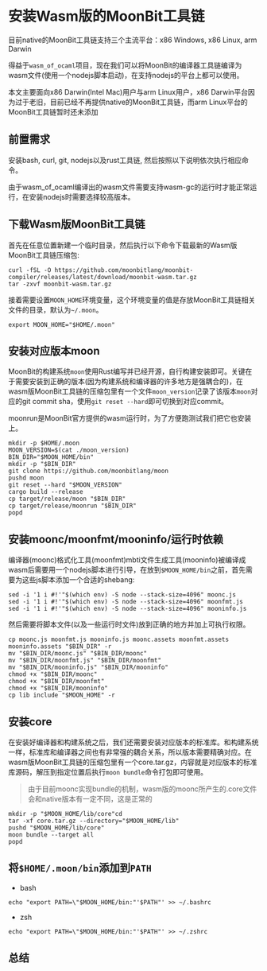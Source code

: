 # 安装Wasm版的MoonBit工具链

目前native的MoonBit工具链支持三个主流平台：x86 Windows, x86 Linux, arm Darwin

得益于`wasm_of_ocaml`项目，现在我们可以将MoonBit的编译器工具链编译为wasm文件(使用一个nodejs脚本启动)，在支持nodejs的平台上都可以使用。

本文主要面向x86 Darwin(Intel Mac)用户与arm Linux用户，x86 Darwin平台因为过于老旧，目前已经不再提供native的MoonBit工具链，而arm Linux平台的MoonBit工具链暂时还未添加

## 前置需求

安装bash, curl, git, nodejs以及rust工具链, 然后按照以下说明依次执行相应命令。

由于wasm_of_ocaml编译出的wasm文件需要支持wasm-gc的运行时才能正常运行，在安装nodejs时需要选择较高版本。

## 下载Wasm版MoonBit工具链

首先在任意位置新建一个临时目录，然后执行以下命令下载最新的Wasm版MoonBit工具链压缩包:

```shell
curl -fSL -O https://github.com/moonbitlang/moonbit-compiler/releases/latest/download/moonbit-wasm.tar.gz
tar -zxvf moonbit-wasm.tar.gz
```

接着需要设置`MOON_HOME`环境变量，这个环境变量的值是存放MoonBit工具链相关文件的目录，默认为`~/.moon`。

```shell
export MOON_HOME="$HOME/.moon"
```

## 安装对应版本moon

MoonBit的构建系统`moon`使用Rust编写并已经开源，自行构建安装即可。关键在于需要安装到正确的版本(因为构建系统和编译器的许多地方是强耦合的)，在wasm版MoonBit工具链的压缩包里有一个文件`moon_version`记录了该版本`moon`对应的git commit sha，使用`git reset --hard`即可切换到对应commit。

moonrun是MoonBit官方提供的wasm运行时，为了方便跑测试我们把它也安装上。

```shell
mkdir -p $HOME/.moon
MOON_VERSION=$(cat ./moon_version)
BIN_DIR="$MOON_HOME/bin"
mkdir -p "$BIN_DIR"
git clone https://github.com/moonbitlang/moon
pushd moon
git reset --hard "$MOON_VERSION"
cargo build --release
cp target/release/moon "$BIN_DIR"
cp target/release/moonrun "$BIN_DIR"
popd
```

## 安装moonc/moonfmt/mooninfo/运行时依赖

编译器(moonc)格式化工具(moonfmt)mbti文件生成工具(mooninfo)被编译成wasm后需要用一个nodejs脚本进行引导，在放到`$MOON_HOME/bin`之前，首先需要为这些js脚本添加一个合适的shebang:

```shell
sed -i '1 i #!'"$(which env) -S node --stack-size=4096" moonc.js
sed -i '1 i #!'"$(which env) -S node --stack-size=4096" moonfmt.js
sed -i '1 i #!'"$(which env) -S node --stack-size=4096" mooninfo.js
```

然后需要将脚本文件(以及一些运行时文件)放到正确的地方并加上可执行权限。

```shell
cp moonc.js moonfmt.js mooninfo.js moonc.assets moonfmt.assets mooninfo.assets "$BIN_DIR" -r
mv "$BIN_DIR/moonc.js" "$BIN_DIR/moonc"
mv "$BIN_DIR/moonfmt.js" "$BIN_DIR/moonfmt"
mv "$BIN_DIR/mooninfo.js" "$BIN_DIR/mooninfo"
chmod +x "$BIN_DIR/moonc"
chmod +x "$BIN_DIR/moonfmt"
chmod +x "$BIN_DIR/mooninfo"
cp lib include "$MOON_HOME" -r
```

## 安装core

在安装好编译器和构建系统之后，我们还需要安装对应版本的标准库。和构建系统一样，标准库和编译器之间也有非常强的耦合关系，所以版本需要精确对应。在wasm版MoonBit工具链的压缩包里有一个core.tar.gz，内容就是对应版本的标准库源码，解压到指定位置后执行`moon bundle`命令打包即可使用。

> 由于目前moonc实现bundle的机制，wasm版的moonc所产生的.core文件会和native版本有一定不同，这是正常的

```shell
mkdir -p "$MOON_HOME/lib/core"cd 
tar -xf core.tar.gz --directory="$MOON_HOME/lib"
pushd "$MOON_HOME/lib/core"
moon bundle --target all
popd
```

## 将`$HOME/.moon/bin`添加到`PATH`

+ bash

```shell
echo "export PATH=\"$MOON_HOME/bin:"'$PATH"' >> ~/.bashrc
```

+ zsh

```shell
echo "export PATH=\"$MOON_HOME/bin:"'$PATH"' >> ~/.zshrc
```

## 总结